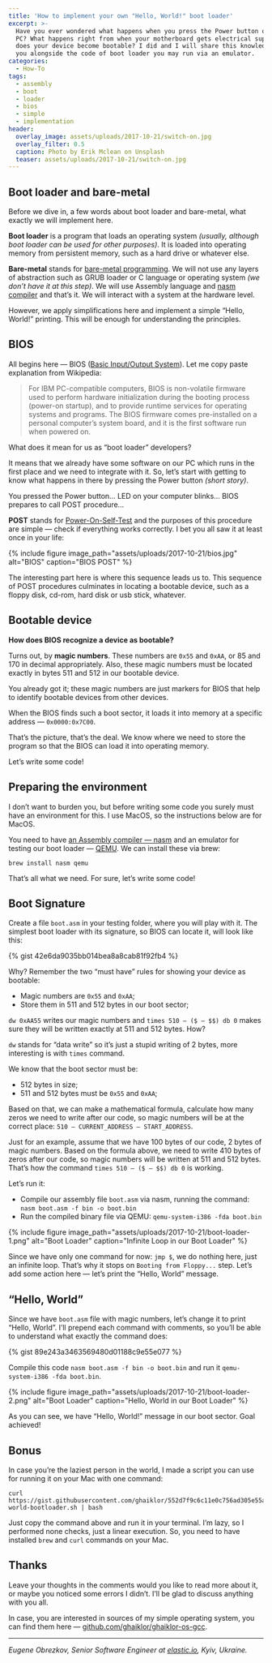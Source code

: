 ```yaml
---
title: 'How to implement your own "Hello, World!" boot loader'
excerpt: >-
  Have you ever wondered what happens when you press the Power button on your
  PC? What happens right from when your motherboard gets electrical supply? How
  does your device become bootable? I did and I will share this knowledge with
  you alongside the code of boot loader you may run via an emulator.
categories:
  - How-To
tags:
  - assembly
  - boot
  - loader
  - bios
  - simple
  - implementation
header:
  overlay_image: assets/uploads/2017-10-21/switch-on.jpg
  overlay_filter: 0.5
  caption: Photo by Erik Mclean on Unsplash
  teaser: assets/uploads/2017-10-21/switch-on.jpg
---
```


## Boot loader and bare-metal

Before we dive in, a few words about boot loader and bare-metal, what exactly we
will implement here.

**Boot loader** is a program that loads an operating system _(usually, although
boot loader can be used for other purposes)_. It is loaded into operating memory
from persistent memory, such as a hard drive or whatever else.

**Bare-metal** stands for
[bare-metal programming](https://www.quora.com/What-is-bare-metal-programming-in-Embedded-systems).
We will not use any layers of abstraction such as GRUB loader or C language or
operating system _(we don’t have it at this step)_. We will use Assembly
language and [nasm compiler](https://www.nasm.us) and that’s it. We will
interact with a system at the hardware level.

However, we apply simplifications here and implement a simple “Hello, World!”
printing. This will be enough for understanding the principles.

## BIOS

All begins here — BIOS
([Basic Input/Output System](https://en.wikipedia.org/wiki/BIOS)). Let me copy
paste explanation from Wikipedia:

> For IBM PC-compatible computers, BIOS is non-volatile firmware used to perform
> hardware initialization during the booting process (power-on startup), and to
> provide runtime services for operating systems and programs. The BIOS firmware
> comes pre-installed on a personal computer’s system board, and it is the first
> software run when powered on.

What does it mean for us as “boot loader” developers?

It means that we already have some software on our PC which runs in the first
place and we need to integrate with it. So, let’s start with getting to know
what happens in there by pressing the Power button _(short story)_.

You pressed the Power button… LED on your computer blinks… BIOS prepares to call
POST procedure…

**POST** stands for
[Power-On-Self-Test](https://en.wikipedia.org/wiki/Power-on_self-test) and the
purposes of this procedure are simple — check if everything works correctly. I
bet you all saw it at least once in your life:

{% include figure image_path="assets/uploads/2017-10-21/bios.jpg" alt="BIOS" caption="BIOS POST" %}

The interesting part here is where this sequence leads us to. This sequence of
POST procedures culminates in locating a bootable device, such as a floppy disk,
cd-rom, hard disk or usb stick, whatever.

## Bootable device

**How does BIOS recognize a device as bootable?**

Turns out, by **magic numbers**. These numbers are `0x55` and `0xAA`, or 85 and
170 in decimal appropriately. Also, these magic numbers must be located exactly
in bytes 511 and 512 in our bootable device.

You already got it; these magic numbers are just markers for BIOS that help to
identify bootable devices from other devices.

When the BIOS finds such a boot sector, it loads it into memory at a specific
address — `0x0000:0x7C00`.

That’s the picture, that’s the deal. We know where we need to store the program
so that the BIOS can load it into operating memory.

Let’s write some code!

## Preparing the environment

I don’t want to burden you, but before writing some code you surely must have an
environment for this. I use MacOS, so the instructions below are for MacOS.

You need to have [an Assembly compiler — nasm](https://www.nasm.us) and an
emulator for testing our boot loader — [QEMU](https://qemu.org). We can install
these via brew:

```shell
brew install nasm qemu
```

That’s all what we need. For sure, let’s write some code!

## Boot Signature

Create a file `boot.asm` in your testing folder, where you will play with it.
The simplest boot loader with its signature, so BIOS can locate it, will look
like this:

{% gist 42e6da9035bb014bea8a8cab81f92fb4 %}

Why? Remember the two “must have” rules for showing your device as bootable:

- Magic numbers are `0x55` and `0xAA`;
- Store them in 511 and 512 bytes in our boot sector;

`dw 0xAA55` writes our magic numbers and `times 510 — ($ — $$) db 0` makes sure
they will be written exactly at 511 and 512 bytes. How?

`dw` stands for “data write” so it’s just a stupid writing of 2 bytes, more
interesting is with `times` command.

We know that the boot sector must be:

- 512 bytes in size;
- 511 and 512 bytes must be `0x55` and `0xAA`;

Based on that, we can make a mathematical formula, calculate how many zeros we
need to write after our code, so magic numbers will be at the correct place:
`510 — CURRENT_ADDRESS — START_ADDRESS`.

Just for an example, assume that we have 100 bytes of our code, 2 bytes of magic
numbers. Based on the formula above, we need to write 410 bytes of zeros after
our code, so magic numbers will be written at 511 and 512 bytes. That’s how the
command `times 510 — ($ — $$) db 0` is working.

Let’s run it:

- Compile our assembly file `boot.asm` via nasm, running the command:
  `nasm boot.asm -f bin -o boot.bin`
- Run the compiled binary file via QEMU: `qemu-system-i386 -fda boot.bin`

{% include figure image_path="assets/uploads/2017-10-21/boot-loader-1.png" alt="Boot Loader" caption="Infinite Loop in our Boot Loader" %}

Since we have only one command for now: `jmp $`, we do nothing here, just an
infinite loop. That’s why it stops on `Booting from Floppy...` step. Let’s add
some action here — let’s print the “Hello, World” message.

## “Hello, World”

Since we have `boot.asm` file with magic numbers, let’s change it to print
“Hello, World”. I’ll prepend each command with comments, so you’ll be able to
understand what exactly the command does:

{% gist 89e243a3463569480d01188c9e55e077 %}

Compile this code `nasm boot.asm -f bin -o boot.bin` and run it
`qemu-system-i386 -fda boot.bin`.

{% include figure image_path="assets/uploads/2017-10-21/boot-loader-2.png" alt="Boot Loader" caption="Hello, World in our Boot Loader" %}

As you can see, we have “Hello, World!” message in our boot sector. Goal
achieved!

## Bonus

In case you’re the laziest person in the world, I made a script you can use for
running it on your Mac with one command:

```shell
curl https://gist.githubusercontent.com/ghaiklor/552d7f9c6c11e0c756ad305e55a0fff0/raw/cacfc2b3a84b84cc07d56e24e197ec51dc5d5133/hello-world-bootloader.sh | bash
```

Just copy the command above and run it in your terminal. I’m lazy, so I
performed none checks, just a linear execution. So, you need to have installed
`brew` and `curl` commands on your Mac.

## Thanks

Leave your thoughts in the comments would you like to read more about it, or
maybe you noticed some errors I didn’t. I’ll be glad to discuss anything with
you all.

In case, you are interested in sources of my simple operating system, you can
find them here —
[github.com/ghaiklor/ghaiklor-os-gcc](https://github.com/ghaiklor/ghaiklor-os-gcc/).

---

_Eugene Obrezkov, Senior Software Engineer at [elastic.io](https://elastic.io),
Kyiv, Ukraine._
